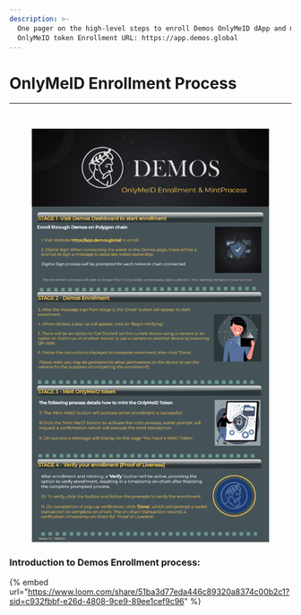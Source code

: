 ```yaml
---
description: >-
  One pager on the high-level steps to enroll Demos OnlyMeID dApp and mint an
  OnlyMeID token Enrollment URL: https://app.demos.global
---
```


# OnlyMeID Enrollment Process

***

<div>

<figure><img src="broken-reference" alt=""><figcaption></figcaption></figure>

 

<figure><img src="../../.gitbook/assets/Demos_Enrollment_Flow_v1.2.png" alt=""><figcaption></figcaption></figure>

</div>

### Introduction to Demos Enrollment process:&#x20;

{% embed url="https://www.loom.com/share/51ba3d77eda446c89320a8374c00b2c1?sid=c932fbbf-e26d-4808-9ce9-89ee1cef9c96" %}
